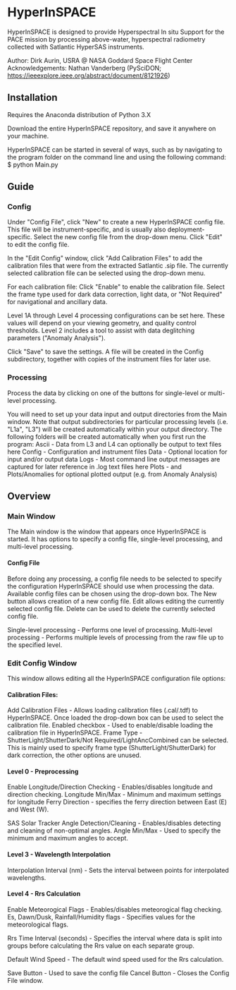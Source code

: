 # HyperInSPACE 

HyperInSPACE is designed to provide Hyperspectral In situ Support for the PACE mission by processing
above-water, hyperspectral radiometry collected with Satlantic HyperSAS instruments.

Author: Dirk Aurin, USRA @ NASA Goddard Space Flight Center
Acknowledgements: Nathan Vanderberg (PySciDON; https://ieeexplore.ieee.org/abstract/document/8121926)

## Installation

Requires the Anaconda distribution of Python 3.X

Download the entire HyperInSPACE repository, and save it anywhere on your machine.

HyperInSPACE can be started in several of ways, such as by navigating to the program folder on the command line and using the following command:
$ python Main.py


## Guide

### Config

Under "Config File", click "New" to create a new HyperInSPACE config file. This file will be instrument-specific, and is usually
also deployment-specific. Select the new config file from the drop-down menu. Click "Edit" to edit the config file.

In the "Edit Config" window, click "Add Calibration Files" to add the calibration files that were from the extracted Satlantic .sip file. The currently selected calibration file can be selected using the drop-down menu.

For each calibration file:
Click "Enable" to enable the calibration file.
Select the frame type used for dark data correction, light data, or "Not Required" for navigational and ancillary data.

Level 1A through Level 4 processing configurations can be set here. These values will depend on your viewing geometry, and quality control thresholds. Level 2 includes a tool to assist with data deglitching parameters ("Anomaly Analysis").

Click "Save" to save the settings. A file will be created in the Config subdirectory, together with copies of the instrument files for later use.

### Processing

Process the data by clicking on one of the buttons for single-level or multi-level processing.

You will need to set up your data input and output directories from the Main window. Note that output subdirectories for particular processing levels (i.e. "L1a", "L3") will be created automatically within your output directory.
The following folders will be created automatically when you first run the program:
    Ascii - Data from L3 and L4 can optionally be output to text files here
    Config - Configuration and instrument files
    Data - Optional location for input and/or output data
    Logs - Most command line output messages are captured for later reference in .log text files here
    Plots - and Plots/Anomalies for optional plotted output (e.g. from Anomaly Analysis)



## Overview

### Main Window

The Main window is the window that appears once HyperInSPACE is started.
It has options to specify a config file, single-level processing, and multi-level processing.

#### Config File

Before doing any processing, a config file needs to be selected to specify the configuration 
HyperInSPACE should use when processing the data.
Available config files can be chosen using the drop-down box.
The New button allows creation of a new config file.
Edit allows editing the currently selected config file.
Delete can be used to delete the currently selected config file.

Single-level processing - Performs one level of processing.
Multi-level processing - Performs multiple levels of processing from the raw file up to the specified level.

### Edit Config Window

This window allows editing all the HyperInSPACE configuration file options:

#### Calibration Files:

Add Calibration Files - Allows loading calibration files (.cal/.tdf) to HyperInSPACE.
Once loaded the drop-down box can be used to select the calibration file.
Enabled checkbox - Used to enable/disable loading the calibration file in HyperInSPACE.
Frame Type - ShutterLight/ShutterDark/Not Required/LightAncCombined can be selected.
This is mainly used to specify frame type (ShutterLight/ShutterDark) for dark correction, the other options are unused.

#### Level 0 - Preprocessing

Enable Longitude/Direction Checking - Enables/disables longitude and direction checking.
Longitude Min/Max - Minimum and maximum settings for longitude
Ferry Direction - specifies the ferry direction between East (E) and West (W).

SAS Solar Tracker Angle Detection/Cleaning - Enables/disables detecting and cleaning of non-optimal angles.
Angle Min/Max - Used to specify the minimum and maximum angles to accept.

#### Level 3 - Wavelength Interpolation

Interpolation Interval (nm) - Sets the interval between points for interpolated wavelengths.

#### Level 4 - Rrs Calculation

Enable Meteorogical Flags - Enables/disables meteorogical flag checking.
Es, Dawn/Dusk, Rainfall/Humidity flags - Specifies values for the meteorological flags.

Rrs Time Interval (seconds) - Specifies the interval where data is split into groups before 
calculating the Rrs value on each separate group.

Default Wind Speed - The default wind speed used for the Rrs calculation.

Save Button - Used to save the config file
Cancel Button - Closes the Config File window.
